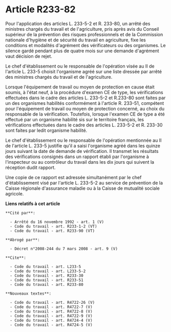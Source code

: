 # Article R233-82

Pour l'application des articles L. 233-5-2 et R. 233-80, un arrêté des ministres chargés du travail et de l'agriculture, pris
après avis du Conseil supérieur de la prévention des risques professionnels et de la Commission nationale d'hygiène et de
sécurité du travail en agriculture, fixe les conditions et modalités d'agrément des vérificateurs ou des organismes. Le
silence gardé pendant plus de quatre mois sur une demande d'agrément vaut décision de rejet.

Le chef d'établissement ou le responsable de l'opération visée au II de l'article L. 233-5 choisit l'organisme agréé sur une
liste dressée par arrêté des ministres chargés du travail et de l'agriculture.

Lorsque l'équipement de travail ou moyen de protection en cause était soumis, à l'état neuf, à la procédure d'examen CE de
type, les vérifications effectuées dans le cadre des articles L. 233-5-2 et R.233-80 sont faites par un des organismes
habilités conformément à l'article R. 233-51, compétent pour l'équipement de travail ou moyen de protection concerné, au
choix du responsable de la vérification. Toutefois, lorsque l'examen CE de type a été effectué par un organisme habilité sis
sur le territoire français, les vérifications effectuées dans le cadre des articles L. 233-5-2 et R. 233-30 sont faites par
ledit organisme habilité.

Le chef d'établissement ou le responsable de l'opération mentionnée au II de l'article L. 233-5 justifie qu'il a saisi
l'organisme agréé dans les quinze jours suivant la date de demande de vérification. Il transmet les résultats des
vérifications consignés dans un rapport établi par l'organisme à l'inspecteur ou au contrôleur du travail dans les dix jours
qui suivent la réception dudit rapport.

Une copie de ce rapport est adressée simultanément par le chef d'établissement visé par l'article L. 233-5-2 au service de
prévention de la Caisse régionale d'assurance maladie ou à la Caisse de mutualité sociale agricole.

**Liens relatifs à cet article**

	**Cité par**:

	  - Arrêté du 16 novembre 1992 - art. 1 (V)
	  - Code du travail - art. R233-1-2 (VT)
	  - Code du travail - art. R233-90 (VT)

	**Abrogé par**:

	  - Décret n°2008-244 du 7 mars 2008 - art. 9 (V)

	**Cite**:

	  - Code du travail - art. L233-5
	  - Code du travail - art. L233-5-2
	  - Code du travail - art. R233-30
	  - Code du travail - art. R233-51
	  - Code du travail - art. R233-80

	**Nouveaux textes**:

	  - Code du travail - art. R4722-26 (V)
	  - Code du travail - art. R4722-7 (V)
	  - Code du travail - art. R4722-8 (V)
	  - Code du travail - art. R4722-9 (V)
	  - Code du travail - art. R4724-4 (V)
	  - Code du travail - art. R4724-5 (V)
